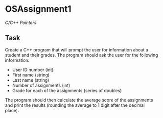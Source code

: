 # OSAssignment1
*C/C++ Pointers*

## Task

Create a C++ program that will prompt the user for information about a student and their grades. The program should ask the user for the following information:

  -  User ID number (int)
  -  First name (string)
  -  Last name (string)
  -  Number of assignments (int)
  -  Grade for each of the assignments (series of doubles)
  
The program should then calculate the average score of the assignments and print the results (rounding the average to 1 digit after the decimal place).
